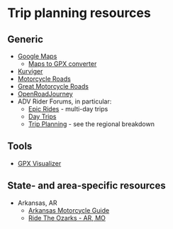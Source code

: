 # Trip planning resources

## Generic

- [Google Maps](https://www.google.com/maps/)
  - [Maps to GPX converter](https://mapstogpx.com/)
- [Kurviger](https://kurviger.de/en)
- [Motorcycle Roads](https://www.motorcycleroads.com/)
- [Great Motorcycle Roads](https://greatmotorcycleroads.com/)
- [OpenRoadJourney](http://www.openroadjourney.com/)
- ADV Rider Forums, in particular:
  - [Epic Rides](https://www.advrider.com/f/forums/ride-reports-epic-rides.99/) - multi-day trips
  - [Day Trips](https://www.advrider.com/f/forums/ride-reports-day-trippin.79/)
  - [Trip Planning](https://www.advrider.com/f/forums/trip-planning.51/) - see the regional breakdown

## Tools

- [GPX Visualizer](https://www.gpsvisualizer.com/)

## State- and area-specific resources

- Arkansas, AR
  - [Arkansas Motorcycle Guide](https://www.arkansas.com/things-to-do/motoring-byways/motorcycling)
  - [Ride The Ozarks - AR, MO](https://ozarkrides.com/)
